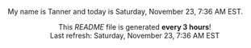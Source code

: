 My name is Tanner and today is Saturday, November 23, 7:36 AM EST.

<p align="center">This <i>README</i> file is generated <b>every 3 hours</b>!</br>Last refresh: Saturday, November 23, 7:36 AM EST<br /></p>
